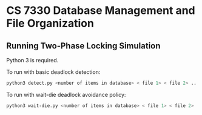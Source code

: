 # CS 7330 Database Management and File Organization

## Running Two-Phase Locking Simulation

Python 3 is required.

To run with basic deadlock detection:

```bash
python3 detect.py <number of items in database> < file 1> < file 2> ... <transaction file n>
```

To run with wait-die deadlock avoidance policy:

```bash
python3 wait-die.py <number of items in database> < file 1> < file 2> ... <transaction file n>
```